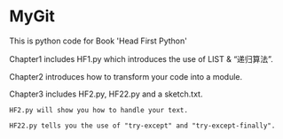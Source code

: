 # MyGit

This is python code for Book 'Head First Python'

Chapter1 includes HF1.py which introduces the use of LIST & “递归算法”.

Chapter2 introduces how to transform your code into a module.

Chapter3 includes HF2.py, HF22.py and a sketch.txt.
	
	HF2.py will show you how to handle your text.

	HF22.py tells you the use of "try-except" and "try-except-finally". 		
